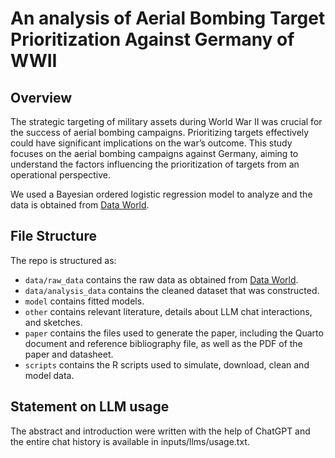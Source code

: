 # An analysis of Aerial Bombing Target Prioritization Against Germany of WWII

## Overview

The strategic targeting of military assets during World War II was crucial for the success of aerial bombing campaigns. Prioritizing targets effectively could have significant implications on the war’s outcome. This study focuses on the aerial bombing campaigns against Germany, aiming to understand the factors influencing the prioritization of targets from an operational perspective.

We used a Bayesian ordered logistic regression model to analyze and the data is obtained from [Data World](https://data.world/datamil/world-war-ii-thor-data).


## File Structure

The repo is structured as:

-   `data/raw_data` contains the raw data as obtained from [Data World](https://data.world/datamil/world-war-ii-thor-data).
-   `data/analysis_data` contains the cleaned dataset that was constructed.
-   `model` contains fitted models. 
-   `other` contains relevant literature, details about LLM chat interactions, and sketches.
-   `paper` contains the files used to generate the paper, including the Quarto document and reference bibliography file, as well as the PDF of the paper and datasheet. 
-   `scripts` contains the R scripts used to simulate, download, clean and model data.


## Statement on LLM usage

The abstract and introduction were written with the help of ChatGPT and the entire chat history is available in inputs/llms/usage.txt.
